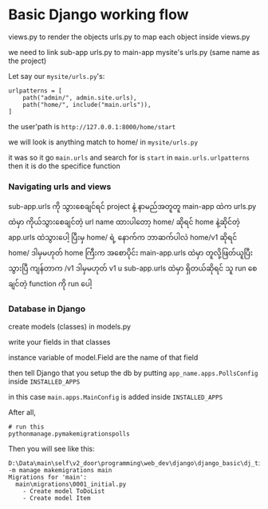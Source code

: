 # Basic Django working flow

views.py to render the objects
urls.py to map each object inside views.py

we need to link sub-app urls.py to main-app mysite's urls.py (same name as the project)

Let say
our `mysite/urls.py`'s:

```
urlpatterns = [
    path("admin/", admin.site.urls),
    path("home/", include("main.urls")),
]
```

the user'path is `http://127.0.0.1:8000/home/start`

we will look is anything match to home/ in `mysite/urls.py`

it was so it go `main.urls` and search for is  `start` in `main.urls.urlpatterns` then it is do the specifice function

### Navigating urls and views

sub-app.urls ကို သွားစေချင်ရင် project နဲ့ နာမည်အတူတူ main-app ထဲက urls.py ထဲမှာ ကိုယ်သွားစေချင်တဲ့ url name ထားပါတော့ home/ ဆိုရင် home နဲ့ဆိုင်တဲ့ app.urls ထဲသွားပေါ့ ပြီးမှ home/ ရဲ့ နောက်က ဘာဆက်ပါလဲ home/v1 ဆိုရင် home/ ဒါမှမဟုတ် home ကြီးက အစောပိုင်း main-app.urls ထဲမှာ တူလို့ဖြတ်ယူပြီးသွားပြီ ကျန်တာက /v1 ဒါမှမဟုတ် v1 u sub-app.urls ထဲမှာ ရှိတယ်ဆိုရင် သူ run စေချင်တဲ့ function ကို run ပေါ့


### Database in Django

create models (classes) in models.py 

write your fields in that classes

instance variable of model.Field are the name of that field

then tell Django that you setup the db by putting `app_name.apps.PollsConfig` inside `INSTALLED_APPS` 

in this case `main.apps.MainConfig` is added inside `INSTALLED_APPS` 

After all, 

```
# run this
pythonmanage.pymakemigrationspolls
```

Then you will see like this:

```
D:\Data\main\self\v2_door\programming\web_dev\django\django_basic\dj_tim_beginner\mysite>python -m manage makemigrations main
Migrations for 'main':
  main\migrations\0001_initial.py
    - Create model ToDoList
    - Create model Item
```
